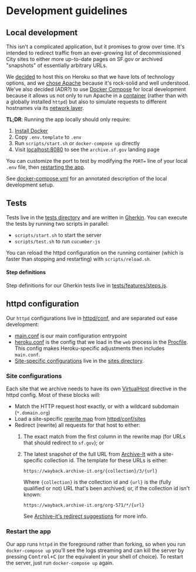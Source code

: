 # Development guidelines

## Local development

This isn't a complicated application, but it promises to grow over time. It's
intended to redirect traffic from an ever-growing list of decommissioned City
sites to either more up-to-date pages on SF.gov or archived "snapshots" of
essentially arbitrary URLs.

We [decided](./adr/001-hosting.md) to host this on Heroku so that we have lots
of technology options, and we [chose Apache](./adr/002-server.md) because it's
rock-solid and well understood. We've also decided (ADR?) to use [Docker Compose]
for local development because it allows us not only to run Apache in a
[container][] (rather than with a globally installed `httpd`) but also to
simulate requests to different hostnames via its [network layer][compose
networks].

**TL;DR**: Running the app locally should only require:

1. [Install Docker]
2. Copy `.env.template` to `.env`
3. Run `scripts/start.sh` or `docker-compose up` directly
4. Visit [localhost:8080](http://localhost:8080) to see the `archive.sf.gov`
   landing page

You can customize the port to test by modifying the `PORT=` line of your local
`.env` file, then [restarting the app](#restart-the-app).

See [docker-compose.yml](../docker-compose.yml) for an annotated description of
the local development setup.

## Tests
Tests live in the [tests directory](../tests) and are written in [Gherkin]. You can execute the tests by running two scripts in parallel:

- `scripts/start.sh` to start the server
- `scripts/test.sh` to run `cucumber-js`

You can reload the httpd configuration on the running container (which is faster than stopping and restarting) with `scripts/reload.sh`.

#### Step definitions
Step definitions for our Gherkin tests live in [tests/features/steps.js](../tests/features/steps.js).

## httpd configuration
Our `httpd` configurations live in [httpd/conf](../httpd/conf/), and are
separated out ease development:

- [main.conf][main config] is our main configuration entrypoint
- [heroku.conf](../httpd/conf/heroku.conf) is the config that we load in the
  `web` process in the [Procfile]. This config makes Heroku-specific adjustments
  then includes `main.conf`.
- [Site-specific configurations](#site-configurations) live in the [sites
  directory](../httpd/conf/sites/).

### Site configurations
Each site that we archive needs to have its own [VirtualHost] directive in the httpd config. Most of these blocks will:

- Match the HTTP request host exactly, or with a wildcard subdomain (`*.domain.org`) 
- Load a site-specific [rewrite map] from [httpd/conf/sites](../httpd/conf/sites)
- Redirect (rewrite) all requests for that host to either:
    1. The exact match from the first column in the rewrite map (for URLs that should redirect to `sf.gov`); or
    2. The latest snapshot of the full URL from [Archive-It] with a site-specific collection id. The template for these URLs is either:

        ```
        https://wayback.archive-it.org/{collection}/3/{url}
        ```

        Where `{collection}` is the collection id and `{url}` is the (fully qualified or not) URL that's been archived; or, if the collection id isn't known:
        
        ```
        https://wayback.archive-it.org/org-571/*/{url}
        ```
        
        See [Archive-it's redirect suggestions][archive redirects] for more info.


### Restart the app
Our app runs `httpd` in the foreground rather than forking, so when you run
`docker-compose up` you'll see the logs streaming and can kill the server by
pressing <kbd>Control+C</kbd> (or the equivalent in your shell of choice). To
restart the server, just run `docker-compose up` again.

[archive-it]: https://www.archive-it.org/
[archive redirects]: https://support.archive-it.org/hc/en-us/articles/360058264752-Redirecting-broken-links-to-web-archives-automatically
[compose networks]: https://docs.docker.com/compose/networking/
[container]: https://docs.docker.com/get-started/#what-is-a-container
[docker]: https://docs.docker.com/get-started/
[docker compose]: https://docs.docker.com/compose/
[docker volumes]: https://docs.docker.com/storage/volumes/
[gherkin]: https://cucumber.io/docs/gherkin/reference/
[install docker]: https://docs.docker.com/get-docker/
[procfile]: ../Procfile
[main config]: ../httpd/conf/main.conf
[virtualhost]: https://httpd.apache.org/docs/2.4/mod/core.html#virtualhost
[rewrite]: https://httpd.apache.org/docs/2.4/mod/mod_rewrite.html
[rewrite map]: https://httpd.apache.org/docs/2.4/mod/mod_rewrite.html#rewritemap
[redirect]: https://httpd.apache.org/docs/2.4/rewrite/avoid.html#redirect